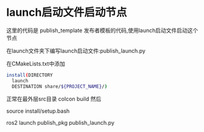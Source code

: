
# launch启动文件启动节点

这里的代码是 publish_template 发布者模板的代码,使用launch启动文件启动这个节点

在launch文件夹下编写launch启动文件:publish_launch.py

在CMakeLists.txt中添加

```bash
install(DIRECTORY
  launch
  DESTINATION share/${PROJECT_NAME}/)
```


正常在最外层src目录 colcon build 然后

source install/setup.bash

ros2 launch publish_pkg publish_launch.py